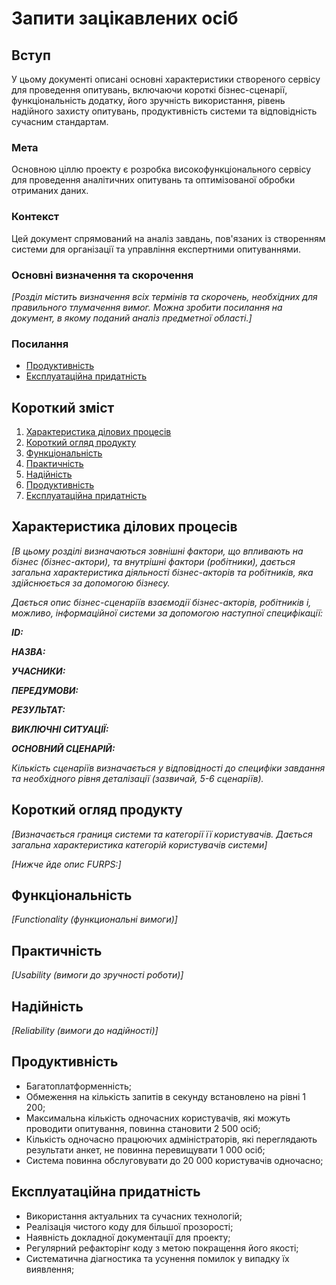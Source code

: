 # Запити зацікавлених осіб

## Вступ

У цьому документі описані основні характеристики створеного сервісу для проведення опитувань, включаючи короткі бізнес-сценарії, функціональність додатку, його зручність використання, рівень надійного захисту опитувань, продуктивність системи та відповідність сучасним стандартам.

### Мета

Основною ціллю проекту є розробка високофункціонального сервісу для проведення аналітичних опитувань та оптимізованої обробки отриманих даних.

### Контекст

Цей документ спрямований на аналіз завдань, пов'язаних із створенням системи для організації та управління експертними опитуваннями.


### Основні визначення та скорочення

*[Розділ містить визначення всіх термінів та скорочень, необхідних для правильного
тлумачення вимог. Можна зробити посилання на документ, в якому поданий аналіз предметної області.]*


### Посилання

- <a href="https://1202performance.wordpress.com/atricles/how-to-write-performance-requirements-with-example/" target="_blank">Продуктивність</a>
- <a href="https://www.browserstack.com/guide/how-to-improve-software-quality" target="_blank">Експлуатаційна придатність</a>


## Короткий зміст

1. [Характеристика ділових процесів](#характеристика-ділових-процесів)
2. [Короткий огляд продукту](#короткии-огляд-продукту)
3. [Функціональність](#функціональність)
4. [Практичність](#практичність)
5. [Надійність](#надіиність)
6. [Продуктивність](#продуктивність)
7. [Експлуатаційна придатність](#експлуатаціина-придатність)

## Характеристика ділових процесів

*[В цьому розділі визначаються зовнішні фактори, що впливають на бізнес (бізнес-актори), 
та внутрішні фактори (робітники), дається загальна характеристика діяльності бізнес-акторів 
та робітників, яка здійснюється за допомогою бізнесу.*

*Дається опис бізнес-сценаріїв взаємодії бізнес-акторів, робітників і, можливо, інформаційної системи за допомогою наступної
специфікації:*

   
***ID:***
    
***НАЗВА:***
    
***УЧАСНИКИ:***

***ПЕРЕДУМОВИ:***

***РЕЗУЛЬТАТ:***

***ВИКЛЮЧНІ СИТУАЦІЇ:***

***ОСНОВНИЙ СЦЕНАРІЙ:***

*Кількість сценаріїв визначається у відповідності до специфіки завдання та необхідного 
рівня деталізації (зазвичай, 5-6 сценаріїв).*

## Короткий огляд продукту

*[Визначається границя системи та категорії її користувачів. Дається загальна характеристика категорій користувачів
системи]*

*[Нижче йде опис FURPS:]*


## Функціональність

*[Functionality (функциональні вимоги)]*

## Практичність

*[Usability (вимоги до зручності роботи)]*

## Надійність

*[Reliability (вимоги до надійності)]*

## Продуктивність

- Багатоплатформенність;
- Обмеження на кількість запитів в секунду встановлено на рівні 1 200;
- Максимальна кількість одночасних користувачів, які можуть проводити опитування, повинна становити 2 500 осіб;
- Кількість одночасно працюючих адміністраторів, які переглядають результати анкет, не повинна перевищувати 1 000 осіб;
- Система повинна обслуговувати до 20 000 користувачів одночасно;

## Експлуатаційна придатність

- Використання актуальних та сучасних технологій;
- Реалізація чистого коду для більшої прозорості;
- Наявність докладної документації для проекту;
- Регулярний рефакторінг коду з метою покращення його якості;
- Систематична діагностика та усунення помилок у випадку їх виявлення;

